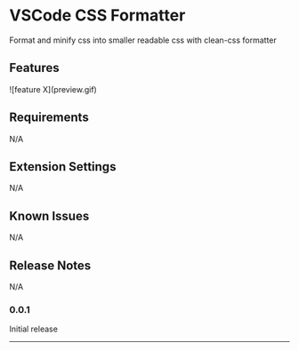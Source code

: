 # VSCode CSS Formatter

Format and minify css into smaller readable css with clean-css formatter

## Features


\!\[feature X\]\(preview.gif\)


## Requirements

N/A

## Extension Settings
N/A

## Known Issues
N/A

## Release Notes
N/A

### 0.0.1

Initial release


-----------------------------------------------------------------------------------------------------------
